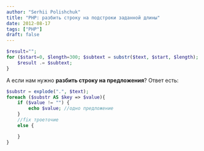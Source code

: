 ```yaml
---
author: "Serhii Polishchuk"
title: "PHP: разбить строку на подстроки заданной длины"
date: 2012-08-17
tags: ["PHP"]
draft: false
---
```

<!--more-->
```php
$result="";
for ($start=0, $length=300; $subtext = substr($text, $start, $length); $start = $start + 300){
	$result .= $subtext;
}
```

А если нам нужно **разбить строку на предложения**? Ответ есть:

```php
$substr = explode(".", $text);
foreach ($substr AS $key => $value){
    if ($value != "") {
        echo $value; //одно предложение
    }
    //fix троеточие
    else {

    }
}
```
